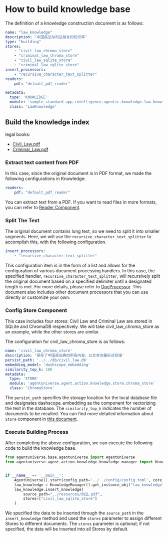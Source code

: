 # How to build knowledge base

The definition of a knowledge construction document is as follows:
```yaml
name: "law_knowledge"
description: "中国民法与刑法相关的知识库"
type: "building"
stores:
    - "civil_law_chroma_store"
    - "criminal_law_chroma_store"
    - "civil_law_sqlite_store"
    - "criminal_law_sqlite_store"
insert_processors:
    - "recursive_character_text_splitter"
readers:
    pdf: "default_pdf_reader"

metadata:
  type: 'KNOWLEDGE'
  module: 'sample_standard_app.intelligence.agentic.knowledge.law_knowledge'
  class: 'LawKnowledge'
```

## Build the knowledge index
legal books:
- [Civil_Law.pdf](../../../../../examples/sample_apps/rag_app/intelligence/agentic/knowledge/raw_knowledge_file/民法典.pdf)
- [Criminal_Law.pdf](../../../../../examples/sample_apps/rag_app/intelligence/agentic/knowledge/raw_knowledge_file/刑法.pdf)

### Extract text content from PDF
In this case, since the original document is in PDF format, we made the following configurations in Knowledge:
```yaml
readers:
    pdf: "default_pdf_reader"
```
You can extract text from a PDF. If you want to read files in more formats, you can refer to [Reader Component](../../In-Depth_Guides/Tutorials/Knowledge/Reader.md).

### Split The Text
The original document contains long text, so we need to split it into smaller segments. Here, we will use the `recursive_character_text_splitter` to accomplish this, with the following configuration.
```yaml
insert_processors:
    - "recursive_character_text_splitter"
```

This configuration item is in the form of a list and allows for the configuration of various document processing handlers. In this case, the specified handler, `recursive_character_text_splitter`, will recursively split the original document based on a specified delimiter until a designated length is met. For more details, please refer to [DocProcessor](../../In-Depth_Guides/Tutorials/Knowledge/DocProcessor.md). This document also includes other document processors that you can use directly or customize your own.

### Config Store Component
This case includes four stores: Civil Law and Criminal Law are stored in SQLite and ChromaDB respectively. We will take civil_law_chroma_store as an example, while the other stores are similar.

The configuration for civil_law_chroma_store is as follows:
```yaml
name: 'civil_law_chroma_store'
description: '保存了中国民法典的所有内容，以文本向量形式存储'
persist_path: '../../db/civil_law.db'
embedding_model: 'dashscope_embedding'
similarity_top_k: 100
metadata:
  type: 'STORE'
  module: 'agentuniverse.agent.action.knowledge.store.chroma_store'
  class: 'ChromaStore'
```

The `persist_path` specifies the storage location for the local database file and designates dashscope_embedding as the component for vectorizing the text in the database. The `similarity_top_k` indicates the number of documents to be recalled. You can find more detailed information about `Store` component in [this document](../../In-Depth_Guides/Tutorials/Knowledge/Store.md).

### Execute Building Process
After completing the above configuration, we can execute the following code to build the knowledge base.
```python
from agentuniverse.base.agentuniverse import AgentUniverse
from agentuniverse.agent.action.knowledge.knowledge_manager import KnowledgeManager


if __name__ == '__main__':
    AgentUniverse().start(config_path='../../config/config.toml', core_mode=True)
    law_knowledge = KnowledgeManager().get_instance_obj("law_knowledge")
    law_knowledge.insert_knowledge(
        source_path="../resources/刑法.pdf",
        stores=["civil_law_sqlite_store"]
    )
```
We specified the data to be inserted through the `source_path` in the `insert_knowledge` method and used the `stores` parameter to assign different Stores to different documents. The `stores` parameter is optional; if not specified, the data will be inserted into all Stores by default.